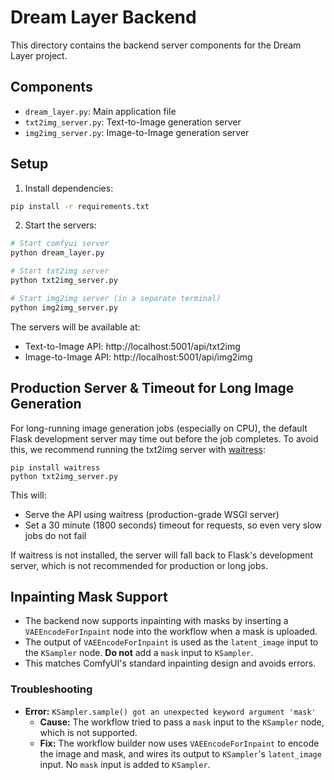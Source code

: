 # Dream Layer Backend

This directory contains the backend server components for the Dream Layer project.

## Components

- `dream_layer.py`: Main application file
- `txt2img_server.py`: Text-to-Image generation server
- `img2img_server.py`: Image-to-Image generation server

## Setup

1. Install dependencies:

```bash
pip install -r requirements.txt
```

2. Start the servers:

```bash
# Start comfyui server
python dream_layer.py

# Start txt2img server
python txt2img_server.py

# Start img2img server (in a separate terminal)
python img2img_server.py
```

The servers will be available at:

- Text-to-Image API: http://localhost:5001/api/txt2img
- Image-to-Image API: http://localhost:5001/api/img2img

## Production Server & Timeout for Long Image Generation

For long-running image generation jobs (especially on CPU), the default Flask development server may time out before the job completes. To avoid this, we recommend running the txt2img server with [waitress](https://docs.pylonsproject.org/projects/waitress/en/stable/):

```
pip install waitress
python txt2img_server.py
```

This will:

- Serve the API using waitress (production-grade WSGI server)
- Set a 30 minute (1800 seconds) timeout for requests, so even very slow jobs do not fail

If waitress is not installed, the server will fall back to Flask's development server, which is not recommended for production or long jobs.

## Inpainting Mask Support

- The backend now supports inpainting with masks by inserting a `VAEEncodeForInpaint` node into the workflow when a mask is uploaded.
- The output of `VAEEncodeForInpaint` is used as the `latent_image` input to the `KSampler` node. **Do not** add a `mask` input to `KSampler`.
- This matches ComfyUI's standard inpainting design and avoids errors.

### Troubleshooting

- **Error:** `KSampler.sample() got an unexpected keyword argument 'mask'`
  - **Cause:** The workflow tried to pass a `mask` input to the `KSampler` node, which is not supported.
  - **Fix:** The workflow builder now uses `VAEEncodeForInpaint` to encode the image and mask, and wires its output to `KSampler`'s `latent_image` input. No `mask` input is added to `KSampler`.
